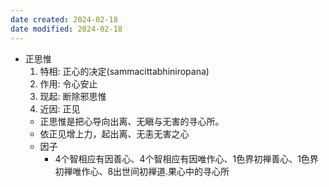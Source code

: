 ```yaml
---
date created: 2024-02-18
date modified: 2024-02-18
---
```

- 正思惟
    1. 特相: 正心的决定(sammacittabhiniropana)
    2. 作用: 令心安止 
    3. 现起: 断除邪思惟 
    4. 近因: 正见
    - 正思惟是把心导向出离、无瞋与无害的寻心所。
    - 依正见增上力，起出离、无恚无害之心    
    - 因子
        - 4个智相应有因善心、4个智相应有因唯作心、1色界初禅善心、1色界初禅唯作心、8出世间初禅道.果心中的寻心所
